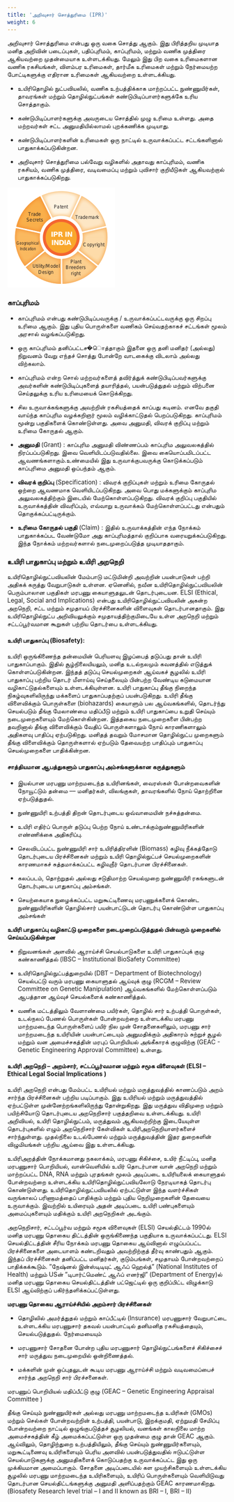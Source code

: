 ```yaml
---
title: 'அறிவுசார் சொத்துரிமை (IPR)'
weight: 6
---
```


அறிவுசார் சொத்துரிமை என்பது ஒரு வகை சொத்து ஆகும். இது பிரித்தறிய முடியாத மனித அறிவின் படைப்புகள், பதிப்புரிமம், காப்புரிமம், மற்றும் வணிக முத்திரை ஆகியவற்றை முதன்மையாக உள்ளடக்கியது. மேலும் இது பிற வகை உரிமைகளான வணிக ரகசியங்கள், விளம்பர உரிமைகள், தார்மீக உரிமைகள் மற்றும் நேர்மையற்ற போட்டிகளுக்கு எதிரான உரிமைகள் ஆகியவற்றை உள்ளடக்கியது.

- உயிரிதொழில் நுட்பவியலில், வணிக உற்பத்திக்காக மாற்றப்பட்ட நுண்ணுயிர்கள், தாவரங்கள் மற்றும் தொழில்நுட்பங்கள் கண்டுபிடிப்பாளர்களுக்கே உரிய சொத்தாகும்.

- கண்டுபிடிப்பாளர்களுக்கு அவருடைய சொத்தில் முழு உரிமை உள்ளது. அதை மற்றவர்கள் சட்ட அனுமதியில்லாமல் புறக்கணிக்க முடியாது.

- கண்டுபிடிப்பாளர்களின் உரிமைகள் ஒரு நாட்டில் உருவாக்கப்பட்ட சட்டங்களினால் பாதுகாக்கப்படுகின்றன.

- அறிவுசார் சொத்துரிமை பல்வேறு வழிகளில் அதாவது காப்புரிமம், வணிக ரகசியம், வணிக முத்திரை, வடிவமைப்பு மற்றும் புவிசார் குறியீடுகள் ஆகியவற்றால் பாதுகாக்கப்படுகிறது.

![இந்தியாவில் அறிவுசார் சொத்துரிமை](5.17.png "")

### காப்புரிமம்

- காப்புரிமம் என்பது கண்டுபிடிப்பவருக்கு / உருவாக்கப்பட்டவருக்கு ஒரு சிறப்பு உரிமை ஆகும். இது புதிய பொருள்களை வணிகம் செய்வதற்காகச் சட்டங்கள் மூலம் அரசால் வழங்கப்படுகிறது.

- ஒரு காப்புரிமம் தனிப்பட்டச�ொத்தாகும் இதனை ஒரு தனி மனிதர் (அல்லது) நிறுவனம் வேறு எந்தச் சொத்து போன்றே வாடகைக்கு விடலாம் அல்லது விற்கலாம்.

- காப்புரிமம் என்ற சொல் மற்றவர்களைத் தவிர்த்துக் கண்டுபிடிப்பவர்களுக்கு அவர்களின் கண்டுபிடிப்புகளைத் தயாரித்தல், பயன்படுத்துதல் மற்றும் விற்பனை செய்தலுக்கு உரிய உரிமையைக் கொடுக்கிறது.

- சில உருவாக்கங்களுக்கு அவற்றின் ரகசியத்தைக் காப்பது கடினம். எனவே தகுதி வாய்ந்த காப்புரிம வழக்கறிஞர் மூலம் வழிக்காட்டுதல் பெறப்படுகிறது. காப்புரிமம் மூன்று பகுதிகளைக் கொண்டுள்ளது. அவை அனுமதி, விவரக் குறிப்பு மற்றும் உரிமை கோருதல் ஆகும்.

- **அனுமதி** (Grant) : காப்புரிம அனுமதி விண்ணப்பம் காப்புரிம அலுவலகத்தில் நிரப்பப்படுகிறது. இவை வெளியிடப்படுவதில்லை. இவை கையொப்பமிடப்பட்ட ஆவணங்களாகும்.உண்மையில் இது உருவாக்குபவருக்கு கொடுக்கப்படும் காப்புரிமை அனுமதி ஒப்பந்தம் ஆகும்.
- **விவரக் குறிப்பு** (Specification) : விவரக் குறிப்புகள் மற்றும் உரிமை கோருதல் ஒற்றை ஆவணமாக வெளியிடப்படுகிறது. அவை பொது மக்களுக்கும் காப்புரிம அலுவலகத்திற்கும் இடையில் மேற்கொள்ளப்படுகிறது. விவரக் குறிப்பு பகுதியில் உருவாக்கத்தின் விவரிப்பும், எவ்வாறு உருவாக்கம் மேற்கொள்ளப்பட்டது என்பதும் தொகுக்கப்பட்டிருக்கும்.

- **உரிமை கோருதல் பகுதி** (Claim) : இதில் உருவாக்கத்தின் எந்த நோக்கம் பாதுகாக்கப்பட வேண்டுமோ அது காப்புரிமத்தால் குறிப்பாக வரையறுக்கப்படுகிறது. இந்த நோக்கம் மற்றவர்களால் நடைமுறைப்படுத்த முடியாததாகும்.

### உயிரி பாதுகாப்பு மற்றும் உயிரி அறநெறி

உயிரிதொழில்நுட்பவியலின் மேம்பாடு மட்டுமின்றி அவற்றின் பயன்பாடுகள் பற்றி அதிகக் கருத்து வேறுபாடுகள் உள்ளன. ஏனெனில், நவீன உயிரிதொழில்நுட்பவியலின் பெரும்பாலான பகுதிகள் மரபணு கையாளுதலுடன் தொடர்புடையன. ELSI (Ethical, Legal, Social and Implications) என்பது உயிரிதொழில்நுட்பவியலின் அகன்ற அறநெறி, சட்ட மற்றும் சமுதாயப் பிரச்சினைகளின் விளைவுகள் தொடர்பானதாகும். இது உயிரிதொழில்நுட்ப அறிவியலுக்கும் சமுதாயத்திற்குமிடையே உள்ள அறநெறி மற்றும் சட்டப்பூர்வமான கூறுகள் பற்றிய தொடர்பை உள்ளடக்கியது.

#### உயிரி பாதுகாப்பு (Biosafety):

உயிரி ஒருங்கிணைந்த தன்மையின் பெரியளவு இழப்பைத் தடுப்பது தான் உயிரி பாதுகாப்பாகும். இதில் சூழ்நிலையியலும், மனித உடல்நலமும் கவனத்தில் எடுத்துக் கொள்ளப்படுகின்றன. இந்தத் தடுப்பு செயல்முறைகள் ஆய்வகச் சூழலில் உயிரி பாதுகாப்பு பற்றிய தொடர் மீளாய்வு செய்தலையும் பின்பற்ற வேண்டிய கடுமையான வழிகாட்டுதல்களையும் உள்ளடக்கியுள்ளன. உயிரி பாதுகாப்பு தீங்கு நிறைந்த நிகழ்வுகளிலிருந்து மக்களைப் பாதுகாப்பதற்குப் பயன்படுகிறது. உயிரி தீங்கு விளைவிக்கும் பொருள்களை (biohazards) கையாளும் பல ஆய்வகங்களில், தொடர்ந்து செயல்படும் தீங்கு மேலாண்மை மதிப்பீடு மற்றும் உயிரி பாதுகாப்பை உறுதி செய்யும் நடைமுறைகளையும் மேற்கொள்கின்றன. இத்தகைய நடைமுறைகளை பின்பற்ற தவறினால் தீங்கு விளைவிக்கும் வேதிப் பொருள்களாலும் நோய் காரணிகளாலும் அதிகளவு பாதிப்பு ஏற்படுகிறது. மனிதத் தவறும் மோசமான தொழில்நுட்ப முறைகளும் தீங்கு விளைவிக்கும்
தொருள்களால் ஏற்படும் தேவையற்ற பாதிப்பும்
பாதுகாப்பு செயல்முறைகளை பாதிக்கின்றன.

#### சாத்தியமான ஆபத்துகளும் பாதுகாப்பு அம்சங்களுக்கான கருத்துகளும்

- இயல்பான மரபணு மாற்றமடைந்த உயிரினங்கள்,
வைரஸ்கள் போன்றவைகளின் நோயூட்டும்
தன்மை –– மனிதர்கள், விலங்குகள், தாவரங்களில்
நோய் தொற்றினை ஏற்படுத்துதல்.

- நுண்ணுயிரி உற்பத்தி திறன் தொடர்புடைய
ஒவ்வாமையின் நச்சுத்தன்மை.

- உயிரி எதிர்ப் பொருள் தடுப்பு பெற்ற நோய்
உண்டாக்கும்நுண்ணுயிரிகளின் எண்ணிக்கை
அதிகரிப்பு.

- செலவிடப்பட்ட நுண்ணுயிரி சார் உயிரித்திரளின்
(Biomass) கழிவு நீக்கத்தோடு தொடர்புடைய
பிரச்சினைகள் மற்றும் உயிரி தொழில்நுட்பச்
செயல்முறைகளின் காரணமாகச் சுத்தமாக்கப்பட்ட
கழிவுநீர் தொடர்பான பிரச்சினைகள்.

- கலப்படம், தொற்றுதல் அல்லது சடுதிமாற்ற செயல்முறை நுண்ணுயிரி ரகங்களுடன் தொடர்புடைய பாதுகாப்பு அம்சங்கள்.

- செயற்கையாக நுழைக்கப்பட்ட மறுகூட்டிணைவு
மரபணுக்களைக் கொண்ட நுண்ணுயிரிகளின்
தொழில்சார் பயன்பாட்டுடன் தொடர்பு கொண்டுள்ள
பாதுகாப்பு அம்சங்கள்

**உயிரி பாதுகாப்பு வழிகாட்டு முறைகளை நடைமுறைப்படுத்துதல் பின்வரும் முறைகளில் செய்யப்படுகின்றன**

- நிறுவனங்கள் அளவில் ஆராய்ச்சி செயல்பாடுகளை உயிரி பாதுகாப்புக் குழு கண்காணித்தல் (IBSC – Institutional BioSafety Committee)

- உயிரிதொழில்நுட்பத்துறையில் (DBT – Department of Biotechnology) செயல்பட்டு வரும் மரபணு கையாளுதல் ஆய்வுக் குழு (RCGM – Review Committee on Genetic Manipulation) ஆய்வகங்களில் மேற்கொள்ளப்படும் ஆபத்தான ஆய்வுச் செயல்களைக் கண்காணித்தல்.

- வணிக மட்டத்திலும் வேளாண்மை பயிர்கள், தொழில் சார் உற்பத்தி பொருள்கள், உடல்நலப் பேணல் பொருள்கள் போன்றவற்றை உள்ளடக்கிய மரபணு மாற்றமடைந்த பொருள்களைப் பயிர் நில முன் சோதனைகளிலும், மரபணு சார் மாற்றமடைந்த உயிரியின் பயன்பாட்டையும் அனுமதிக்கும் அதிகாரம் சுற்றுச் சூழல் மற்றும் வன அமைச்சகத்தின் மரபுப் பொறியியல் அங்கீகாரக் குழுவிற்கு (GEAC - Genetic Engineering Approval Committee) உள்ளது.

#### உயிரி அறநெறி – அறம்சார், சட்டப்பூர்வமான மற்றும் சமூக விளைவுகள் (ELSI – Ethical Legal Social Implications )

உயிரி அறநெறி என்பது மேம்பட்ட உயிரியல் மற்றும் மருத்துவத்தில் காணப்படும் அறம் சார்ந்த பிரச்சினைகள் பற்றிய படிப்பாகும். இது உயிரியல் மற்றும் மருத்துவத்தில் ஏற்பட்டுள்ள முன்னேற்றங்களிலிருந்து தோன்றுகிறது. இது மருத்துவ விதிமுறை மற்றும் பயிற்சியோடு தொடர்புடைய அறநெறிசார் பகுத்தறிவை உள்ளடக்கியது. உயிரி அறிவியல், உயிரி தொழில்நுட்பம், மருத்துவம் ஆகியவற்றிற்கு இடையேயுள்ள தொடர்புகளில் எழும் அறநெறிசார் கேள்விகள் உயிரிஅறநெறியாளர்களைச் சார்ந்துள்ளது. முதல்நிலை உடல்பேணல் மற்றும் மருத்துவத்தின் இதர துறைகளின் விழுமியங்கள் பற்றிய ஆய்வை இது உள்ளடக்கியது.

உயிரிஅறத்தின் நோக்கமானது நகலாக்கம், மரபணு சிகிச்சை, உயிர் நீட்டிப்பு, மனித மரபணுசார் பொறியியல், வான்வெளியில் உயிர் தொடர்பான வான் அறநெறி மற்றும் மாற்றப்பட்ட DNA, RNA மற்றும் புரதங்கள் மூலம் அடிப்படை உயிரியலைக் கையாளுதல் போன்றவற்றை உள்ளடக்கிய உயிரிதொழில்நுட்பவியலோடு நேரடியாகத் தொடர்பு கொண்டுள்ளது. உயிரிதொழில்நுட்பவியலில் ஏற்பட்டுள்ள இந்த வளர்ச்சிகள் வருங்காலப் பரிணாமத்தைப் பாதிக்கும் மற்றும் புதிய நெறிமுறைகளின் தேவையை உருவாக்கும். இவற்றில் உயிரையும் அதன் அடிப்படை உயிரி பண்புகளையும் அமைப்புகளையும் மதிக்கும் உயிரி அறநெறிகள் அடங்கும்.

அறநெறிசார், சட்டப்பூர்வ மற்றும் சமூக விளைவுகள் (ELSI) செயல்திட்டம் 1990ல் மனித மரபணு தொகைய திட்டத்தின் ஒருங்கிணைந்த பகுதியாக உருவாக்கப்பட்டது. ELSI செயல்திட்டத்தின் சீரிய நோக்கம் மரபணு தொகைய ஆய்வினால் எழுப்பப்பட்ட பிரச்சினைகளை அடையாளம் கண்டறிவதும் அவற்றிற்குத் தீர்வு காண்பதும் ஆகும். இந்தப் பிரச்சினைகள் தனிப்பட்ட மனிதர்கள், குடும்பங்கள், சமுதாயம் போன்றவற்றைப் பாதிக்கக்கூடும். ”நேஷ்னல் இன்ஸ்டிடியுட் ஆஃப் ஹெல்த்” (National Institutes of Health) மற்றும் USன் ”டிபார்ட்மெண்ட் ஆஃப் எனர்ஜி” (Department of Energy)ல் மனித மரபணு தொகைய செயல்திட்டத்தின் பட்ஜெட்டில் ஒரு குறிப்பிட்ட விழுக்காடு ELSI ஆய்விற்குப் பகிர்ந்தளிக்கப்பட்டுள்ளது.

**மரபணு தொகைய ஆராய்ச்சியில் அறம்சார் பிரச்சினைகள்**



- தொழிலில் அமர்த்துதல் மற்றும் காப்பீட்டில் (Insurance) மரபணுசார் வேறுபாட்டை உள்ளடக்கிய மரபணுசார் தகவல் பயன்பாட்டில் தனிமனித ரகசியத்தையும், செயல்படுத்துதல். நேர்மையையும்

- மரபணுசார் சோதனை போன்ற புதிய மரபணுசார் தொழில்நுட்பங்களைச் சிகிச்சைச் சார் மருத்துவ நடைமுறையில் ஒன்றிணைத்தல்.

- மக்களின் முன் ஒப்புதலுடன் கூடிய மரபணு ஆராய்ச்சி மற்றும் வடிவமைப்பைச் சார்ந்த அறநெறி சார் பிரச்சனைகள்.

மரபணுப் பொறியியல் மதிப்பீட்டு குழு (GEAC – Genetic Engineering Appraisal Committee )

தீங்கு செய்யும் நுண்ணுயிர்கள் அல்லது மரபணு மாற்றமடைந்த உயிரிகள் (GMOs) மற்றும் செல்கள் போன்றவற்றின் உற்பத்தி, பயன்பாடு, இறக்குமதி, ஏற்றுமதி சேமிப்பு போன்றவற்றை நாட்டில் ஒழுங்குபடுத்தச் சூழலியல், வனங்கள் காலநிலை மாற்ற அமைச்சகத்தின் கீழ் அமைக்கப்பட்டுள்ள ஒரு முதன்மை குழு தான் GEAC ஆகும். ஆய்விலும், தொழிற்துறை உற்பத்தியிலும், தீங்கு செய்யும் நுண்ணுயிர்களையும், மறுகூட்டிணைவு உயிரிகளையும் பெரிய அளவில் பயன்படுத்துவதில் ஈடுபட்டுள்ள செயல்பாடுகளுக்கு அனுமதிகளைக் கொடுப்பதற்கு உருவாக்கப்பட்ட இது ஒரு முக்கியமான அமைப்பாகும். சோதனை அடிப்படையில் கள முயற்சிகளையும் உள்ளடக்கிய சூழலில் மரபணு மாற்றமடைந்த உயிரிகளையும், உயிரிப் பொருள்களையும் வெளியிடுவது தொடர்பான செயல்திட்டங்களுக்கு அனுமதி அளிப்பதற்கும் GEAC காரணமாகிறது. (Biosafety Research level trial – I and II known as BRI – I, BRI – II)
